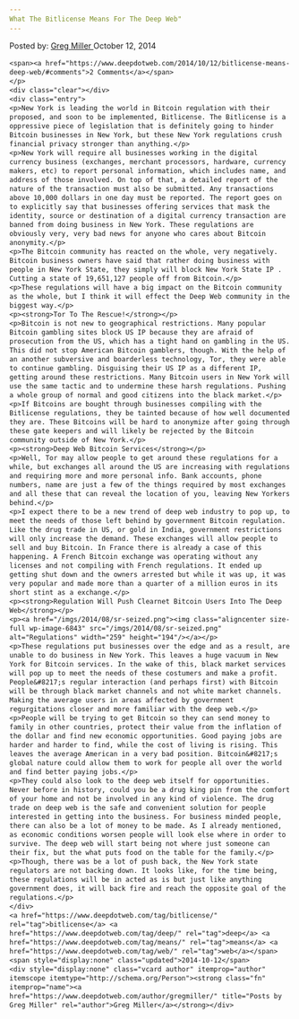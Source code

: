 ```yaml
---
What The Bitlicense Means For The Deep Web"
---
```

<article class="post-listing post-6841 post type-post status-publish format-standard has-post-thumbnail hentry  tag-bitlicense tag-deep tag-means tag-web">
    <div class="post-inner">
        <span>Posted by: <a href="https://www.deepdotweb.com/author/gregmiller/" title="">Greg Miller </a></span>
    <span>October 12, 2014</span>
    
    <span><a href="https://www.deepdotweb.com/2014/10/12/bitlicense-means-deep-web/#comments">2 Comments</a></span>
    </p>
    <div class="clear"></div>
    <div class="entry">
    <p>New York is leading the world in Bitcoin regulation with their proposed, and soon to be implemented, Bitlicense. The Bitlicense is a oppressive piece of legislation that is definitely going to hinder Bitcoin businesses in New York, but these New York regulations crush financial privacy stronger than anything.</p>
    <p>New York will require all businesses working in the digital currency business (exchanges, merchant processors, hardware, currency makers, etc) to report personal information, which includes name, and address of those involved. On top of that, a detailed report of the nature of the transaction must also be submitted. Any transactions above 10,000 dollars in one day must be reported. The report goes on to explicitly say that businesses offering services that mask the identity, source or destination of a digital currency transaction are banned from doing business in New York. These regulations are obviously very, very bad news for anyone who cares about Bitcoin anonymity.</p>
    <p>The Bitcoin community has reacted on the whole, very negatively. Bitcoin business owners have said that rather doing business with people in New York State, they simply will block New York State IP . Cutting a state of 19,651,127 people off from Bitcoin.</p>
    <p>These regulations will have a big impact on the Bitcoin community as the whole, but I think it will effect the Deep Web community in the biggest way.</p>
    <p><strong>Tor To The Rescue!</strong></p>
    <p>Bitcoin is not new to geographical restrictions. Many popular Bitcoin gambling sites block US IP because they are afraid of prosecution from the US, which has a tight hand on gambling in the US. This did not stop American Bitcoin gamblers, though. With the help of an another subversive and boarderless technology, Tor, they were able to continue gambling. Disguising their US IP as a different IP, getting around these restrictions. Many Bitcoin users in New York will use the same tactic and to undermine these harsh regulations. Pushing a whole group of normal and good citizens into the black market.</p>
    <p>If Bitcoins are bought through businesses compiling with the Bitlicense regulations, they be tainted because of how well documented they are. These Bitcoins will be hard to anonymize after going through these gate keepers and will likely be rejected by the Bitcoin community outside of New York.</p>
    <p><strong>Deep Web Bitcoin Services</strong></p>
    <p>Well, Tor may allow people to get around these regulations for a while, but exchanges all around the US are increasing with regulations and requiring more and more personal info. Bank accounts, phone numbers, name are just a few of the things required by most exchanges and all these that can reveal the location of you, leaving New Yorkers behind.</p>
    <p>I expect there to be a new trend of deep web industry to pop up, to meet the needs of those left behind by government Bitcoin regulation. Like the drug trade in US, or gold in India, government restrictions will only increase the demand. These exchanges will allow people to sell and buy Bitcoin. In France there is already a case of this happening. A French Bitcoin exchange was operating without any licenses and not compiling with French regulations. It ended up getting shut down and the owners arrested but while it was up, it was very popular and made more than a quarter of a million euros in its short stint as a exchange.</p>
    <p><strong>Regulation Will Push Clearnet Bitcoin Users Into The Deep Web</strong></p>
    <p><a href="/imgs/2014/08/sr-seized.png"><img class="aligncenter size-full wp-image-6843" src="/imgs/2014/08/sr-seized.png" alt="Regulations" width="259" height="194"/></a></p>
    <p>These regulations put businesses over the edge and as a result, are unable to do business in New York. This leaves a huge vacuum in New York for Bitcoin services. In the wake of this, black market services will pop up to meet the needs of these costumers and make a profit. People&#8217;s regular interaction (and perhaps first) with Bitcoin will be through black market channels and not white market channels. Making the average users in areas affected by government regurgitations closer and more familiar with the deep web.</p>
    <p>People will be trying to get Bitcoin so they can send money to family in other countries, protect their value from the inflation of the dollar and find new economic opportunities. Good paying jobs are harder and harder to find, while the cost of living is rising. This leaves the average American in a very bad position. Bitcoin&#8217;s global nature could allow them to work for people all over the world and find better paying jobs.</p>
    <p>They could also look to the deep web itself for opportunities. Never before in history, could you be a drug king pin from the comfort of your home and not be involved in any kind of violence. The drug trade on deep web is the safe and convenient solution for people interested in getting into the business. For business minded people, there can also be a lot of money to be made. As I already mentioned, as economic conditions worsen people will look else where in order to survive. The deep web will start being not where just someone can their fix, but the what puts food on the table for the family.</p>
    <p>Though, there was be a lot of push back, the New York state regulators are not backing down. It looks like, for the time being, these regulations will be in acted as is but just like anything government does, it will back fire and reach the opposite goal of the regulations.</p>
    </div>
    <a href="https://www.deepdotweb.com/tag/bitlicense/" rel="tag">bitlicense</a> <a href="https://www.deepdotweb.com/tag/deep/" rel="tag">deep</a> <a href="https://www.deepdotweb.com/tag/means/" rel="tag">means</a> <a href="https://www.deepdotweb.com/tag/web/" rel="tag">web</a></span> <span style="display:none" class="updated">2014-10-12</span>
    <div style="display:none" class="vcard author" itemprop="author" itemscope itemtype="http://schema.org/Person"><strong class="fn" itemprop="name"><a href="https://www.deepdotweb.com/author/gregmiller/" title="Posts by Greg Miller" rel="author">Greg Miller</a></strong></div>
    
